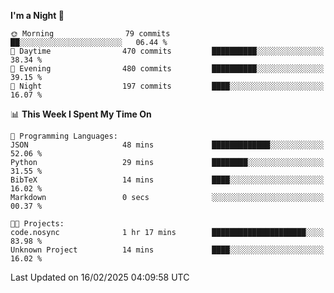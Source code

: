 <!--START_SECTION:waka-->
**I'm a Night 🦉** 

```text
🌞 Morning                79 commits          ██░░░░░░░░░░░░░░░░░░░░░░░   06.44 % 
🌆 Daytime                470 commits         ██████████░░░░░░░░░░░░░░░   38.34 % 
🌃 Evening                480 commits         ██████████░░░░░░░░░░░░░░░   39.15 % 
🌙 Night                  197 commits         ████░░░░░░░░░░░░░░░░░░░░░   16.07 % 
```


📊 **This Week I Spent My Time On** 

```text
💬 Programming Languages: 
JSON                     48 mins             █████████████░░░░░░░░░░░░   52.06 % 
Python                   29 mins             ████████░░░░░░░░░░░░░░░░░   31.55 % 
BibTeX                   14 mins             ████░░░░░░░░░░░░░░░░░░░░░   16.02 % 
Markdown                 0 secs              ░░░░░░░░░░░░░░░░░░░░░░░░░   00.37 % 

🐱‍💻 Projects: 
code.nosync              1 hr 17 mins        █████████████████████░░░░   83.98 % 
Unknown Project          14 mins             ████░░░░░░░░░░░░░░░░░░░░░   16.02 % 
```


 Last Updated on 16/02/2025 04:09:58 UTC
<!--END_SECTION:waka-->
